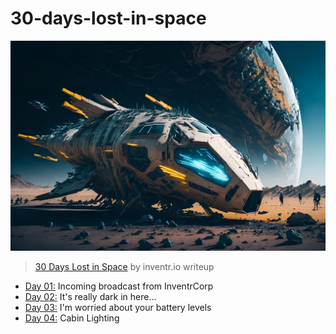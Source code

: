 # 30-days-lost-in-space
![](assets/spaceship.jpg)

> [30 Days Lost in Space](https://inventr.io/) by inventr.io writeup

- [Day 01:](https://github.com/cecirio/30-days-lost-in-space/tree/main/logs/day01) Incoming broadcast from InventrCorp
- [Day 02:](https://github.com/cecirio/30-days-lost-in-space/tree/main/logs/day02) It's really dark in here...
- [Day 03:](https://github.com/cecirio/30-days-lost-in-space/tree/main/logs/day03) I'm worried about your battery levels
- [Day 04:](https://github.com/cecirio/30-days-lost-in-space/tree/main/logs/day04) Cabin Lighting
